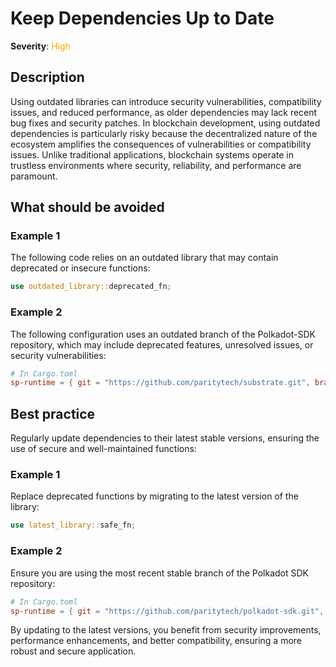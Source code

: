 # Keep Dependencies Up to Date

**Severity**: <span style="color:orange;">High</span>

## Description

Using outdated libraries can introduce security vulnerabilities, compatibility issues, and reduced performance, as older dependencies may lack recent bug fixes and security patches. In blockchain development, using outdated dependencies is particularly risky because the decentralized nature of the ecosystem amplifies the consequences of vulnerabilities or compatibility issues. Unlike traditional applications, blockchain systems operate in trustless environments where security, reliability, and performance are paramount.

## What should be avoided

### Example 1

The following code relies on an outdated library that may contain deprecated or insecure functions:

```rust
use outdated_library::deprecated_fn;
```

### Example 2

The following configuration uses an outdated branch of the Polkadot-SDK repository, which may include deprecated features, unresolved issues, or security vulnerabilities:

```toml
# In Cargo.toml
sp-runtime = { git = "https://github.com/paritytech/substrate.git", branch = "polkadot-v1.0.0" }
```

## Best practice

Regularly update dependencies to their latest stable versions, ensuring the use of secure and well-maintained functions:

### Example 1

Replace deprecated functions by migrating to the latest version of the library:

```rust
use latest_library::safe_fn;
```

### Example 2

Ensure you are using the most recent stable branch of the Polkadot SDK repository:

```toml
# In Cargo.toml
sp-runtime = { git = "https://github.com/paritytech/polkadot-sdk.git", branch = "polkadot-stable2409" }
```

By updating to the latest versions, you benefit from security improvements, performance enhancements, and better compatibility, ensuring a more robust and secure application.
